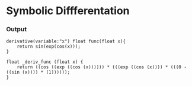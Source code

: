 # Symbolic Diffferentation

### Output
```
derivative(variable:"x") float func(float x){
    return sin(exp(cos(x)));
}

float _deriv_func (float x) {
	return ((cos ((exp ((cos (x)))))) * (((exp ((cos (x)))) * (((0 - ((sin (x)))) * (1))))));
}
```